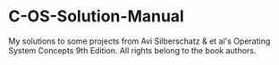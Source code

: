 C-OS-Solution-Manual
====================

My solutions to some projects from Avi Silberschatz &amp; et al's Operating System Concepts 9th Edition.  All rights belong to the book authors.
